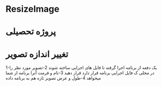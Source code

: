 # ResizeImage
# پروژه تحصیلی
# تغییر اندازه تصویر

1-یک دفعه از برنامه اجرا گرفته تا فایل های اجرایی ساخته شوند
2-تصویر مورد نظر را در محلی ک فایل اجرایی برنامه قرار دارد قرار دهید
3-نام و فرمت آنرا برنامه از شما میخواهد
4-طول و عرض تصویر تازه هم به برنامه داده

